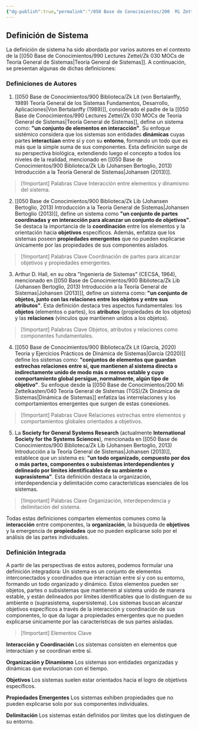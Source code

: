 ```yaml
---
{"dg-publish":true,"permalink":"/050 Base de Conocimientos/200  Mi Zettelkasten/100 Docencia/Org1/2025/Clase 05 Sistemas, Subsistemas, Suprasistemas/Zk Sistema - Definición/","tags":["sistema"]}
---
```


## Definición de Sistema

La definición de sistema ha sido abordada por varios autores en el contexto de la [[050 Base de Conocimientos/990 Lectures Zettel/Zk 030 MOCs de Teoría General de Sistemas\|Teoría General de Sistemas]]. A continuación, se presentan algunas de dichas definiciones:

### Definiciones de Autores

1. [[050 Base de Conocimientos/900 Biblioteca/Zk Lit (von Bertalanffy, 1989) Teoría General de los Sistemas Fundamentos, Desarrollo, Aplicaciones\|Von Bertalanffy (1989)]], considerado el padre de la [[050 Base de Conocimientos/990 Lectures Zettel/Zk 030 MOCs de Teoría General de Sistemas\|Teoría General de Sistemas]], define un sistema como: **"un conjunto de elementos en interacción"**. Su enfoque sistémico considera que los sistemas son entidades **dinámicas** cuyas partes **interactúan** entre sí y con su **entorno**, formando un todo que es más que la simple suma de sus componentes. Esta definición surge de su perspectiva biológica, extendiendo luego el concepto a todos los niveles de la realidad, mencionado en [[050 Base de Conocimientos/900 Biblioteca/Zk Lib (Johansen Bertoglio, 2013) Introducción a la Teoría General de Sistemas\|Johansen (2013)]].

>[!Important] Palabras Clave
>Interacción entre elementos y dinamismo del sistema.

2. [[050 Base de Conocimientos/900 Biblioteca/Zk Lib (Johansen Bertoglio, 2013) Introducción a la Teoría General de Sistemas\|Johansen Bertoglio (2013)]], define un sistema como **"un conjunto de partes coordinadas y en interacción para alcanzar un conjunto de objetivos"**. Se destaca la importancia de la **coordinación** entre los elementos y la orientación hacia **objetivos** específicos. Además, enfatiza que los sistemas poseen **propiedades emergentes** que no pueden explicarse únicamente por las propiedades de sus componentes aislados.

>[!Important] Palabras Clave
>Coordinación de partes para alcanzar objetivos y propiedades emergentes.

3. Arthur D. Hall, en su obra "Ingeniería de Sistemas" (CECSA, 1964), mencionado en [[050 Base de Conocimientos/900 Biblioteca/Zk Lib (Johansen Bertoglio, 2013) Introducción a la Teoría General de Sistemas\|Johansen (2013)]], define un sistema como: **"un conjunto de objetos, junto con las relaciones entre los objetos y entre sus atributos"**. Esta definición destaca tres aspectos fundamentales: los **objetos** (elementos o partes), los **atributos** (propiedades de los objetos) y las **relaciones** (vínculos que mantienen unidos a los objetos).

>[!Important] Palabras Clave
>Objetos, atributos y relaciones como componentes fundamentales.

4. [[050 Base de Conocimientos/900 Biblioteca/Zk Lit (García, 2020) Teoría y Ejercicios Prácticos de Dinámica de Sistemas\|García (2020)]] define los sistemas como: **"conjuntos de elementos que guardan estrechas relaciones entre sí, que mantienen al sistema directa o indirectamente unido de modo más o menos estable y cuyo comportamiento global persigue, normalmente, algún tipo de objetivo"**. Su enfoque desde la [[050 Base de Conocimientos/200  Mi Zettelkasten/040 Teoría General de Sistemas (TGS)/Zk Dinámica de Sistemas\|Dinámica de Sistemas]] enfatiza las interrelaciones y los comportamientos emergentes que surgen de estas conexiones.

>[!Important] Palabras Clave
>Relaciones estrechas entre elementos y comportamientos globales orientados a objetivos.

5. La **Society for General Systems Research** (actualmente **International Society for the Systems Sciences**), mencionada en [[050 Base de Conocimientos/900 Biblioteca/Zk Lib (Johansen Bertoglio, 2013) Introducción a la Teoría General de Sistemas\|Johansen (2013)]], establece que un sistema es: **"un todo organizado, compuesto por dos o más partes, componentes o subsistemas interdependientes y delineado por límites identificables de su ambiente o suprasistema"**. Esta definición destaca la organización, interdependencia y delimitación como características esenciales de los sistemas.

>[!Important] Palabras Clave
>Organización, interdependencia y delimitación del sistema.

Todas estas definiciones comparten elementos comunes como la **interacción** entre componentes, la **organización**, la búsqueda de **objetivos** y la emergencia de **propiedades** que no pueden explicarse solo por el análisis de las partes individuales.
 
### Definición Integrada

A partir de las perspectivas de estos autores, podemos formular una definición integradora:
Un sistema es un conjunto de elementos interconectados y coordinados que interactúan entre sí y con su entorno, formando un todo organizado y dinámico. Estos elementos pueden ser objetos, partes o subsistemas que mantienen al sistema unido de manera estable, y están delineados por límites identificables que lo distinguen de su ambiente o (suprasistema, supersistema). Los sistemas buscan alcanzar objetivos específicos a través de la interacción y coordinación de sus componentes, lo que da lugar a propiedades emergentes que no pueden explicarse únicamente por las características de sus partes aisladas.

>[!Important] Elementos Clave
 
**Interacción y Coordinación**
 Los sistemas consisten en elementos que interactúan y se coordinan entre sí.
 
**Organización y Dinamismo**
Los sistemas son entidades organizadas y dinámicas que evolucionan con el tiempo.

**Objetivos**
Los sistemas suelen estar orientados hacia el logro de objetivos específicos.

**Propiedades Emergentes**
Los sistemas exhiben propiedades que no pueden explicarse solo por sus componentes individuales.

**Delimitación**
Los sistemas están definidos por límites que los distinguen de su entorno.
